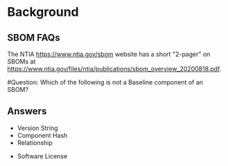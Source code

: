 # Background
## SBOM FAQs
The NTIA https://www.ntia.gov/sbom website has a short
"2-pager" on SBOMs at
https://www.ntia.gov/files/ntia/publications/sbom_overview_20200818.pdf.


#Question:
Which of the following is not a Baseline component of an SBOM?

## Answers
- Version String
- Component Hash
- Relationship
* Software License
